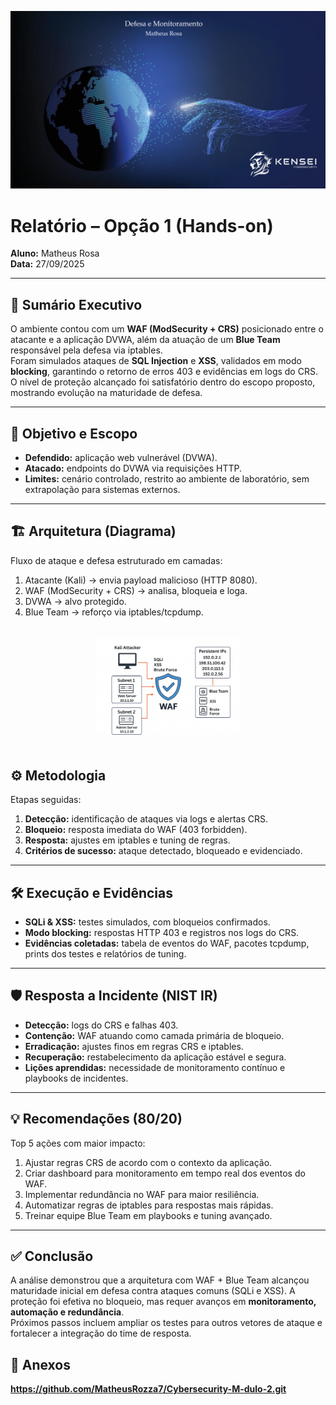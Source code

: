 ![Logo da Empresa](./Capa-modulo2.png)

# Relatório – Opção 1 (Hands-on)

**Aluno:** Matheus Rosa  
**Data:** 27/09/2025

---

## 📑 Sumário Executivo

O ambiente contou com um **WAF (ModSecurity + CRS)** posicionado entre o atacante e a aplicação DVWA, além da atuação de um **Blue Team** responsável pela defesa via iptables.  
Foram simulados ataques de **SQL Injection** e **XSS**, validados em modo **blocking**, garantindo o retorno de erros 403 e evidências em logs do CRS. O nível de proteção alcançado foi satisfatório dentro do escopo proposto, mostrando evolução na maturidade de defesa.

---

## 🎯 Objetivo e Escopo

- **Defendido:** aplicação web vulnerável (DVWA).
- **Atacado:** endpoints do DVWA via requisições HTTP.
- **Limites:** cenário controlado, restrito ao ambiente de laboratório, sem extrapolação para sistemas externos.

---

## 🏗️ Arquitetura (Diagrama)

Fluxo de ataque e defesa estruturado em camadas:

1. Atacante (Kali) → envia payload malicioso (HTTP 8080).
2. WAF (ModSecurity + CRS) → analisa, bloqueia e loga.
3. DVWA → alvo protegido.
4. Blue Team → reforço via iptables/tcpdump.

<div style="text-align: center; padding: 20px;">
  <img src="./diagrama_modulo2.png" alt="Diagrama do Desafio Módulo 2" width="50%" height="50%">
</div>

## ⚙️ Metodologia

Etapas seguidas:

1. **Detecção:** identificação de ataques via logs e alertas CRS.
2. **Bloqueio:** resposta imediata do WAF (403 forbidden).
3. **Resposta:** ajustes em iptables e tuning de regras.
4. **Critérios de sucesso:** ataque detectado, bloqueado e evidenciado.

---

## 🛠️ Execução e Evidências

- **SQLi & XSS:** testes simulados, com bloqueios confirmados.
- **Modo blocking:** respostas HTTP 403 e registros nos logs do CRS.
- **Evidências coletadas:** tabela de eventos do WAF, pacotes tcpdump, prints dos testes e relatórios de tuning.

---

## 🛡️ Resposta a Incidente (NIST IR)

- **Detecção:** logs do CRS e falhas 403.
- **Contenção:** WAF atuando como camada primária de bloqueio.
- **Erradicação:** ajustes finos em regras CRS e iptables.
- **Recuperação:** restabelecimento da aplicação estável e segura.
- **Lições aprendidas:** necessidade de monitoramento contínuo e playbooks de incidentes.

---

## 💡 Recomendações (80/20)

Top 5 ações com maior impacto:

1. Ajustar regras CRS de acordo com o contexto da aplicação.
2. Criar dashboard para monitoramento em tempo real dos eventos do WAF.
3. Implementar redundância no WAF para maior resiliência.
4. Automatizar regras de iptables para respostas mais rápidas.
5. Treinar equipe Blue Team em playbooks e tuning avançado.

---

## ✅ Conclusão

A análise demonstrou que a arquitetura com WAF + Blue Team alcançou maturidade inicial em defesa contra ataques comuns (SQLi e XSS). A proteção foi efetiva no bloqueio, mas requer avanços em **monitoramento, automação e redundância**.  
Próximos passos incluem ampliar os testes para outros vetores de ataque e fortalecer a integração do time de resposta.

## 📎 Anexos

**https://github.com/MatheusRozza7/Cybersecurity-M-dulo-2.git**
